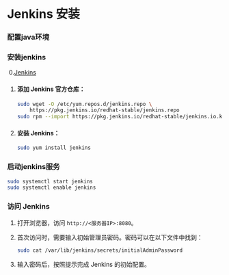 # Jenkins 安装

### 配置java环境



### 安装jenkins

​    0.[Jenkins](https://www.jenkins.io/)

1. #### 添加 Jenkins 官方仓库：

   ```bash
   sudo wget -O /etc/yum.repos.d/jenkins.repo \
       https://pkg.jenkins.io/redhat-stable/jenkins.repo
   sudo rpm --import https://pkg.jenkins.io/redhat-stable/jenkins.io.key
   ```

2. #### 安装 Jenkins：

   ```bash
   sudo yum install jenkins
   ```

### 启动jenkins服务

```bash
sudo systemctl start jenkins
sudo systemctl enable jenkins
```



###  **访问 Jenkins**

1. 打开浏览器，访问 `http://<服务器IP>:8080`。

2. 首次访问时，需要输入初始管理员密码。密码可以在以下文件中找到：

   ```bash
   sudo cat /var/lib/jenkins/secrets/initialAdminPassword
   ```

3. 输入密码后，按照提示完成 Jenkins 的初始配置。